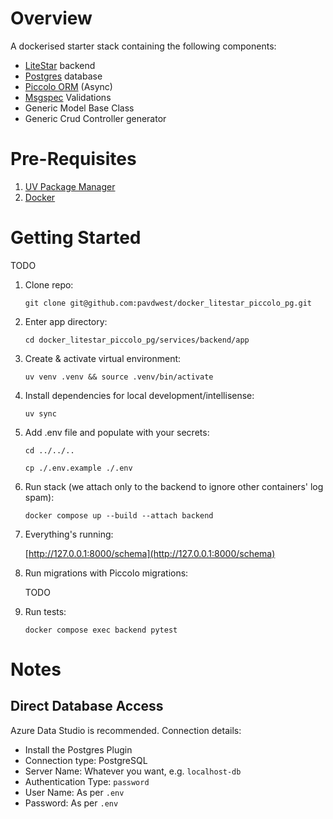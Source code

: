 # Overview

A dockerised starter stack containing the following components:

* [LiteStar](https://litestar.dev/) backend
* [Postgres](https://www.postgresql.org/) database
* [Piccolo ORM](https://piccolo-orm.readthedocs.io/en/latest/#) (Async)
* [Msgspec](https://jcristharif.com/msgspec/) Validations
* Generic Model Base Class
* Generic Crud Controller generator


# Pre-Requisites

1. [UV Package Manager](https://github.com/astral-sh/uv)
2. [Docker](https://docs.docker.com/get-started/get-docker/)


# Getting Started

TODO

1. Clone repo:

    ```git clone git@github.com:pavdwest/docker_litestar_piccolo_pg.git```

2. Enter app directory:

    ```cd docker_litestar_piccolo_pg/services/backend/app```

3. Create & activate virtual environment:

    ```uv venv .venv && source .venv/bin/activate```

4. Install dependencies for local development/intellisense:

    ```uv sync```

5. Add .env file and populate with your secrets:

    ```cd ../../..```

    ```cp ./.env.example ./.env```


6. Run stack (we attach only to the backend to ignore other containers' log spam):

    ```docker compose up --build --attach backend```

7. Everything's running:

    [http://127.0.0.1:8000/schema](http://127.0.0.1:8000/schema)

8. Run migrations with Piccolo migrations:

    TODO

9. Run tests:

    `docker compose exec backend pytest`

# Notes

## Direct Database Access

Azure Data Studio is recommended. Connection details:

* Install the Postgres Plugin
* Connection type: PostgreSQL
* Server Name: Whatever you want, e.g. `localhost-db`
* Authentication Type: `password`
* User Name: As per `.env`
* Password: As per `.env`
